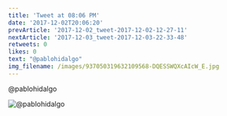 ```yaml
---
title: 'Tweet at 08:06 PM'
date: '2017-12-02T20:06:20'
prevArticle: '2017-12-02_tweet-2017-12-02-12-27-11'
nextArticle: '2017-12-03_tweet-2017-12-03-22-33-48'
retweets: 0
likes: 0
text: "@pablohidalgo"
img_filename: /images/937050319632109568-DQESSWQXcAIcW_E.jpg
---
```

@pablohidalgo

![@pablohidalgo](/images/937050319632109568-DQESSWQXcAIcW_E.jpg "@pablohidalgo")